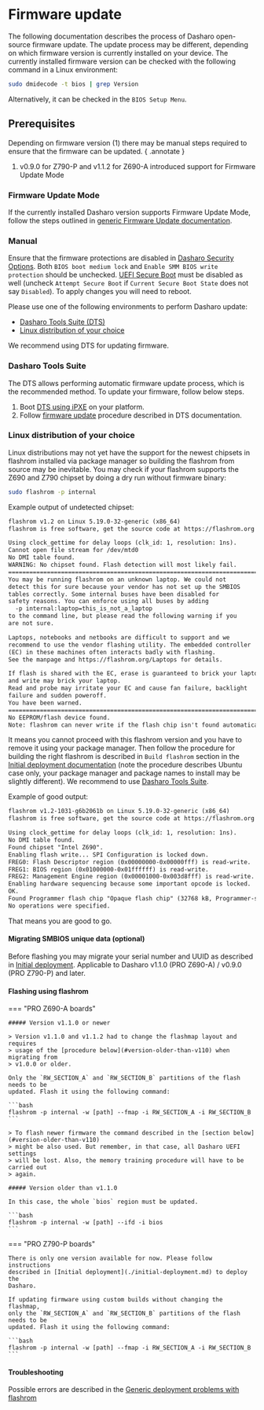 # Firmware update

The following documentation describes the process of Dasharo open-source
firmware update. The update process may be different, depending on which
firmware version is currently installed on your device. The currently installed
firmware version can be checked with the following command in a Linux
environment:

```bash
sudo dmidecode -t bios | grep Version
```

Alternatively, it can be checked in the `BIOS Setup Menu`.

## Prerequisites

Depending on firmware version (1) there may be manual steps required to ensure that
the firmware can be updated.
{ .annotate }

1. v0.9.0 for Z790-P and v1.1.2 for Z690-A introduced support for Firmware
   Update Mode

### Firmware Update Mode

If the currently installed Dasharo version supports Firmware Update Mode, follow
the steps outlined in
[generic Firmware Update documentation](../../../guides/firmware-update#firmware-update-mode).

### Manual

Ensure that the firmware protections are disabled in
[Dasharo Security Options](../../dasharo-menu-docs/dasharo-system-features.md).
Both `BIOS boot medium lock` and `Enable SMM BIOS write protection` should
be unchecked. [UEFI Secure Boot](../../dasharo-menu-docs/device-manager.md#secure-boot-configuration)
must be disabled as well (uncheck `Attempt Secure Boot` if
`Current Secure Boot State` does not say `Disabled`). To apply changes you
will need to reboot.

Please use one of the following environments to perform Dasharo update:

* [Dasharo Tools Suite (DTS)](#dasharo-tools-suite)
* [Linux distribution of your choice](#linux-distribution-of-your-choice)

We recommend using DTS for updating firmware.

### Dasharo Tools Suite

The DTS allows performing automatic firmware update process, which is the
recommended method. To update your firmware, follow below steps.

1. Boot [DTS using iPXE](../../dasharo-tools-suite/documentation.md#bootable-over-a-network)
   on your platform.
2. Follow [firmware update](../../dasharo-tools-suite/documentation.md#firmware-update)
   procedure described in DTS documentation.

### Linux distribution of your choice

Linux distributions may not yet have the support for the newest chipsets in
flashrom installed via package manager so building the flashrom from source
may be inevitable. You may check if your flashrom supports the Z690 and Z790
chipset by doing a dry run without firmware binary:

```bash
sudo flashrom -p internal
```

Example output of undetected chipset:

```txt
flashrom v1.2 on Linux 5.19.0-32-generic (x86_64)
flashrom is free software, get the source code at https://flashrom.org

Using clock_gettime for delay loops (clk_id: 1, resolution: 1ns).
Cannot open file stream for /dev/mtd0
No DMI table found.
WARNING: No chipset found. Flash detection will most likely fail.
========================================================================
You may be running flashrom on an unknown laptop. We could not
detect this for sure because your vendor has not set up the SMBIOS
tables correctly. Some internal buses have been disabled for
safety reasons. You can enforce using all buses by adding
  -p internal:laptop=this_is_not_a_laptop
to the command line, but please read the following warning if you
are not sure.

Laptops, notebooks and netbooks are difficult to support and we
recommend to use the vendor flashing utility. The embedded controller
(EC) in these machines often interacts badly with flashing.
See the manpage and https://flashrom.org/Laptops for details.

If flash is shared with the EC, erase is guaranteed to brick your laptop
and write may brick your laptop.
Read and probe may irritate your EC and cause fan failure, backlight
failure and sudden poweroff.
You have been warned.
========================================================================
No EEPROM/flash device found.
Note: flashrom can never write if the flash chip isn't found automatically.
```

It means you cannot proceed with this flashrom version and you have to remove
it using your package manager. Then follow the procedure for building the right
flashrom is described in `Build flashrom` section in the
[Initial deployment documentation](./initial-deployment.md#initial-deployment-manually)
(note the procedure describes Ubuntu case only, your package manager and
package names to install may be slightly different). We recommend to use
[Dasharo Tools Suite](#dasharo-tools-suite).

Example of good output:

```txt
flashrom v1.2-1031-g6b2061b on Linux 5.19.0-32-generic (x86_64)
flashrom is free software, get the source code at https://flashrom.org

Using clock_gettime for delay loops (clk_id: 1, resolution: 1ns).
No DMI table found.
Found chipset "Intel Z690".
Enabling flash write... SPI Configuration is locked down.
FREG0: Flash Descriptor region (0x00000000-0x00000fff) is read-write.
FREG1: BIOS region (0x01000000-0x01ffffff) is read-write.
FREG2: Management Engine region (0x00001000-0x003d8fff) is read-write.
Enabling hardware sequencing because some important opcode is locked.
OK.
Found Programmer flash chip "Opaque flash chip" (32768 kB, Programmer-specific) on internal.
No operations were specified.
```

That means you are good to go.

#### Migrating SMBIOS unique data (optional)

Before flashing you may migrate your serial number and UUID as
described in [Initial deployment](./initial-deployment.md#migrating-smbios-unique-data).
Applicable to Dasharo v1.1.0 (PRO Z690-A) / v0.9.0 (PRO Z790-P) and later.

#### Flashing using flashrom

=== "PRO Z690-A boards"

    ##### Version v1.1.0 or newer

    > Version v1.1.0 and v1.1.2 had to change the flashmap layout and requires
    > usage of the [procedure below](#version-older-than-v110) when migrating from
    > v1.0.0 or older.

    Only the `RW_SECTION_A` and `RW_SECTION_B` partitions of the flash needs to be
    updated. Flash it using the following command:

    ```bash
    flashrom -p internal -w [path] --fmap -i RW_SECTION_A -i RW_SECTION_B
    ```

    > To flash newer firmware the command described in the [section below](#version-older-than-v110)
    > might be also used. But remember, in that case, all Dasharo UEFI settings
    > will be lost. Also, the memory training procedure will have to be carried out
    > again.

    ##### Version older than v1.1.0

    In this case, the whole `bios` region must be updated.

    ```bash
    flashrom -p internal -w [path] --ifd -i bios
    ```

=== "PRO Z790-P boards"

    There is only one version available for now. Please follow instructions
    described in [Initial deployment](./initial-deployment.md) to deploy the
    Dasharo.

    If updating firmware using custom builds without changing the flashmap,
    only the `RW_SECTION_A` and `RW_SECTION_B` partitions of the flash needs to be
    updated. Flash it using the following command:

    ```bash
    flashrom -p internal -w [path] --fmap -i RW_SECTION_A -i RW_SECTION_B
    ```

#### Troubleshooting

Possible errors are described in the
[Generic deployment problems with flashrom](../../osf-trivia-list/deployment.md#flashrom)
